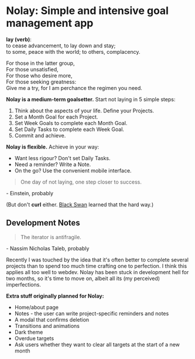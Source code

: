 # Nolay: Simple and intensive goal management app

**lay (verb)**:\
to cease advancement, to lay down and stay;\
to some, peace with the world; to others, complacency.

For those in the latter group,\
For those unsatisfied,\
For those who desire more,\
For those seeking greatness:\
Give me a try, for I am perchance the regimen you need.

**Nolay is a medium-term goalsetter.** Start not laying in 5 simple steps:

1. Think about the aspects of your life. Define your Projects.
2. Set a Month Goal for each Project.
3. Set Week Goals to complete each Month Goal.
4. Set Daily Tasks to complete each Week Goal.
5. Commit and achieve.

**Nolay is flexible.** Achieve in your way:

- Want less rigour? Don't set Daily Tasks.
- Need a reminder? Write a Note.
- On the go? Use the convenient mobile interface.

> One day of not laying, one step closer to success.

\- Einstein, probably

(But don't **curl** either. [Black Swan](<https://en.wikipedia.org/wiki/Black_Swan_(film)>) learned that the hard way.)

## Development Notes

> The iterator is antifragile.

\- Nassim Nicholas Taleb, probably

Recently I was touched by the idea that it's often better to complete several projects than to spend too much time crafting one to perfection. I think this applies all too well to webdev. Nolay has been stuck in development hell for two months, so it's time to move on, albeit all its (my perceived) imperfections.

**Extra stuff originally planned for Nolay:**
- Home/about page
- Notes - the user can write project-specific reminders and notes
- A modal that confirms deletion
- Transitions and animations
- Dark theme
- Overdue targets
- Ask users whether they want to clear all targets at the start of a new month
